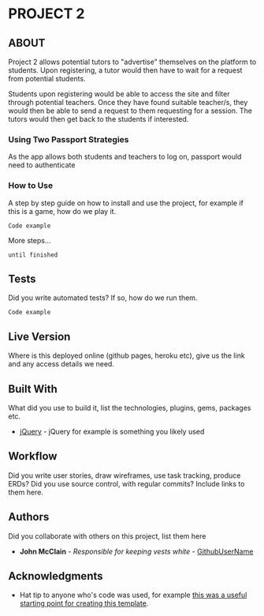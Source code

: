 # PROJECT 2

## ABOUT

Project 2 allows potential tutors to "advertise" themselves on the platform to students. Upon registering, a tutor would then have to wait for a request from potential students.

Students upon registering would be able to access the site and filter through potential teachers. Once they have found suitable teacher/s, they would then be able to send a request to them requesting for a session. The tutors would then get back to the students if interested.

### Using Two Passport Strategies

As the app allows both students and teachers to log on, passport would need to authenticate

### How to Use

A step by step guide on how to install and use the project, for example if this is a game, how do we play it.


```
Code example
```

More steps...

```
until finished
```


## Tests

Did you write automated tests? If so, how do we run them.


```
Code example
```

## Live Version

Where is this deployed online (github pages, heroku etc), give us the link and any access details we need.

## Built With

What did you use to build it, list the technologies, plugins, gems, packages etc.

* [jQuery](http://jquery.com/) - jQuery for example is something you likely used

## Workflow

Did you write user stories, draw wireframes, use task tracking, produce ERDs? Did you use source control, with regular commits? Include links to them here.

## Authors

Did you collaborate with others on this project, list them here

* **John McClain** - *Responsible for keeping vests white* - [GithubUserName](https://github.com/GithubUserName)

## Acknowledgments

* Hat tip to anyone who's code was used, for example [this was a useful starting point for creating this template](https://gist.github.com/PurpleBooth/109311bb0361f32d87a2).
